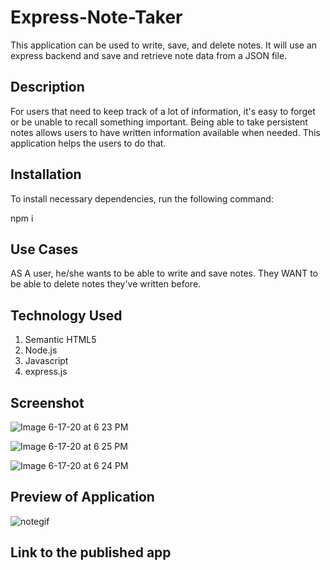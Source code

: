 # Express-Note-Taker

This application can be used to write, save, and delete notes. It will use an express backend and save and retrieve note data from a JSON file.


## Description

 For users that need to keep track of a lot of information, it's easy to forget or be unable to recall something important. Being able to take persistent notes allows users to have written information available when needed. This application helps the users to do that. 


## Installation
To install necessary dependencies, run the following command:
  
npm i


## Use Cases

AS A user, he/she wants to be able to write and save notes. They WANT to be able to delete notes they've written before.



## Technology Used
1. Semantic HTML5
2. Node.js
3. Javascript
4. express.js



## Screenshot 

![Image 6-17-20 at 6 23 PM](https://user-images.githubusercontent.com/55207625/84967611-3c038480-b0c9-11ea-9962-6d33c7dba9cb.jpeg)

![Image 6-17-20 at 6 25 PM](https://user-images.githubusercontent.com/55207625/84967620-432a9280-b0c9-11ea-8afb-93f0cc4188ba.jpeg)

![Image 6-17-20 at 6 24 PM](https://user-images.githubusercontent.com/55207625/84967627-47ef4680-b0c9-11ea-9677-ad6de84db830.jpeg)




## Preview of Application

![notegif](https://user-images.githubusercontent.com/55207625/84967790-b59b7280-b0c9-11ea-8ca3-080c41ceb9c9.gif)


## Link to the published app

